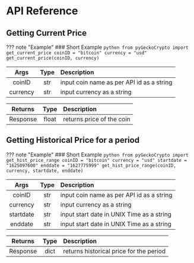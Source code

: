 # API Reference

## Getting Current Price

??? note "Example"
    ### Short Example
    ```python
    from pyGeckoCrypto import get_current_price
    coinID = "bitcoin"
    currency = "usd"
    get_current_price(coinID, currency)
    ```

| Args   | Type | Description | 
|:--------:|:------:|:-------|
| coinID    | str | input coin name as per API id as a string |
| currency | str | input currency as a string |

| Returns   |Type | Description | 
|:--------:|:--------:|:-----|
| Response    |  float   | returns price of the coin |


## Getting Historical Price for a period

??? note "Example"
    ### Short Example
    ```python
    from pyGeckoCrypto import get_hist_price_range
    coinID = "bitcoin"
    currency = "usd"
    startdate = "1625097600"
    enddate = "1627775999"
    get_hist_price_range(coinID, currency, startdate, enddate)
    ```

| Args   | Type | Description | 
|:--------:|:------:|:-------|
| coinID    | str | input coin name as per API id as a string |
| currency | str | input currency as a string |
| startdate   | str | input start date in UNIX Time as a string |
| enddate | str | input start date in UNIX Time as a string |

| Returns   |Type | Description | 
|:--------:|:--------:|:-----|
| Response    |  dict   | returns historical price for the period |